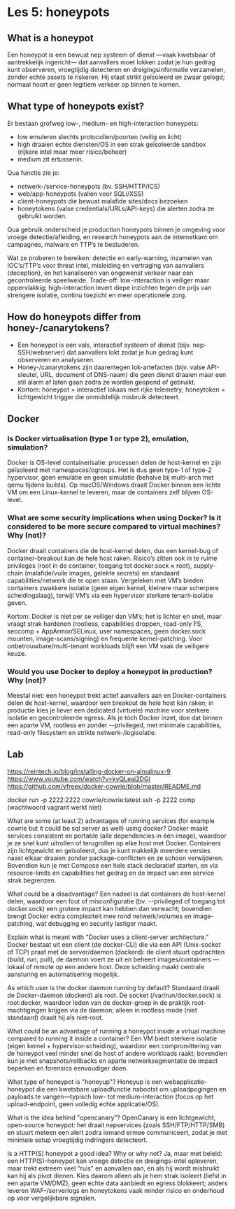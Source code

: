 # Les 5: honeypots

## What is a honeypot

Een honeypot is een bewust nep systeem of dienst —vaak kwetsbaar of aantrekkelijk ingericht— dat aanvallers moet lokken zodat je hun gedrag kunt observeren, vroegtijdig detecteren en dreigingsinformatie verzamelen, zonder echte assets te riskeren. Hij staat strikt geïsoleerd en zwaar gelogd; normaal hoort er geen legitiem verkeer op binnen te komen.

## What type of honeypots exist?

Er bestaan grofweg low-, medium- en high-interaction honeypots:

- low emuleren slechts protocollen/poorten (veilig en licht)
- high draaien echte diensten/OS in een strak geïsoleerde sandbox (rijkere intel maar meer risico/beheer)
- medium zit ertussenin.

Qua functie zie je:

- netwerk-/service-honeypots (bv. SSH/HTTP/ICS)
- web/app-honeypots (vallen voor SQLi/XSS)
- client-honeypots die bewust malafide sites/docs bezoeken
- honeytokens (valse credentials/URLs/API-keys) die alerten zodra ze gebruikt worden.

Qua gebruik onderscheid je production honeypots binnen je omgeving voor vroege detectie/afleiding, en research honeypots aan de internetkant om campagnes, malware en TTP’s te bestuderen.

Wat ze proberen te bereiken: detectie en early-warning, inzamelen van IOC’s/TTP’s voor threat intel, misleiding en vertraging van aanvallers (deception), en het kanaliseren van ongewenst verkeer naar een gecontroleerde speelweide.
Trade-off: low-interaction is veiliger maar oppervlakkig; high-interaction levert diepe inzichten tegen de prijs van strengere isolatie, continu toezicht en meer operationele zorg.

## How do honeypots differ from honey-/canarytokens?

- Een honeypot is een vals, interactief systeem of dienst (bijv. nep-SSH/webserver) dat aanvallers lokt zodat je hun gedrag kunt observeren en analyseren.
- Honey-/canarytokens zijn daarentegen lok-artefacten (bijv. valse API-sleutel, URL, document of DNS-naam) die geen dienst draaien maar een stil alarm af laten gaan zodra ze worden geopend of gebruikt.
- Kortom: honeypot = interactief lokaas met rijke telemetry; honeytoken = lichtgewicht trigger die onmiddellijk misbruik detecteert.

## Docker

### Is Docker virtualisation (type 1 or type 2), emulation, simulation?

Docker is OS-level containerisatie: processen delen de host-kernel en zijn geïsoleerd met namespaces/cgroups.
Het is dus geen type-1 of type-2 hypervisor, geen emulatie en geen simulatie (behalve bij multi-arch met qemu tijdens builds). Op macOS/Windows draait Docker binnen een lichte VM om een Linux-kernel te leveren, maar de containers zelf blijven OS-level.

### What are some security implications when using Docker? Is it considered to be more secure compared to virtual machines? Why (not)?

Docker draait containers die de host-kernel delen, dus een kernel-bug of container-breakout kan de hele host raken. Risico’s zitten ook in te ruime privileges (root in de container, toegang tot docker.sock ≈ root), supply-chain (malafide/vuile images, gelekte secrets) en standaard capabilities/netwerk die te open staan.
Vergeleken met VM’s bieden containers zwakkere isolatie (geen eigen kernel, kleinere maar scherpere scheidingslaag), terwijl VM’s via een hypervisor sterkere tenant-isolatie geven.

Kortom: Docker is niet per se veiliger dan VM’s; het is lichter en snel, maar vraagt strak hardenen (rootless, capabilities droppen, read-only FS, seccomp + AppArmor/SELinux, user namespaces, geen docker.sock mounten, image-scans/signing) en frequente kernel-patching. Voor onbetrouwbare/multi-tenant workloads blijft een VM vaak de veiligere keuze.

### Would you use Docker to deploy a honeypot in production? Why (not)?

Meestal niet: een honeypot trekt actief aanvallers aan en Docker-containers delen de host-kernel, waardoor een breakout de hele host kan raken; in productie kies je liever een dedicated (virtuele) machine voor sterkere isolatie en gecontroleerde egress. Als je tóch Docker inzet, doe dat binnen een aparte VM, rootless en zonder --privileged, met minimale capabilities, read-only filesystem en strikte netwerk-/logisolatie.

## Lab

https://reintech.io/blog/installing-docker-on-almalinux-9
https://www.youtube.com/watch?v=kvQLeaj2DGI
https://github.com/vfreex/docker-cowrie/blob/master/README.md

docker run -p 2222:2222 cowrie/cowrie:latest
ssh -p 2222 comp (wachtwoord vagrant werkt niet)

What are some (at least 2) advantages of running services (for example cowrie but it could be sql server as well) using docker?
Docker maakt services consistent en portable (alle dependencies in één image), waardoor je ze snel kunt uitrollen of terugrollen op elke host met Docker. Containers zijn lichtgewicht en geïsoleerd, dus je kunt makkelijk meerdere versies naast elkaar draaien zonder package-conflicten en ze schoon verwijderen. Bovendien kun je met Compose een hele stack declaratief starten, en via resource-limits en capabilities het gedrag en de impact van een service strak begrenzen.

What could be a disadvantage?
Een nadeel is dat containers de host-kernel delen, waardoor een fout of misconfiguratie (bv. --privileged of toegang tot docker.sock) een grotere impact kan hebben dan verwacht; bovendien brengt Docker extra complexiteit mee rond netwerk/volumes en image-patching, wat debugging en security lastiger maakt.

Explain what is meant with "Docker uses a client-server architecture."
Docker bestaat uit een client (de docker-CLI) die via een API (Unix-socket of TCP) praat met de server/daemon (dockerd): de client stuurt opdrachten (build, run, pull), de daemon voert ze uit en beheert images/containers — lokaal of remote op een andere host. Deze scheiding maakt centrale aansturing en automatisering mogelijk.

As which user is the docker daemon running by default?
Standaard draait de Docker-daemon (dockerd) als root. De socket (/var/run/docker.sock) is root:docker, waardoor leden van de docker-groep in de praktijk root-machtigingen krijgen via de daemon; alleen in rootless mode (niet standaard) draait hij als niet-root.

What could be an advantage of running a honeypot inside a virtual machine compared to running it inside a container?
Een VM biedt sterkere isolatie (eigen kernel + hypervisor-scheiding), waardoor een compromittering van de honeypot veel minder snel de host of andere workloads raakt; bovendien kun je met snapshots/rollbacks en aparte netwerksegmentatie de impact beperken en forensics eenvoudiger doen.

What type of honeypot is "honeyup"?
Honeyup is een webapplicatie-honeypot die een kwetsbare uploadfunctie nabootst om uploadpogingen en payloads te vangen—typisch low- tot medium-interaction (focus op het upload-endpoint, geen volledig echte applicatie/OS).

What is the idea behind "opencanary"?
OpenCanary is een lichtgewicht, open-source honeypot: het draait nepservices (zoals SSH/FTP/HTTP/SMB) en stuurt meteen een alert zodra iemand ermee communiceert, zodat je met minimale setup vroegtijdig indringers detecteert.

Is a HTTP(S) honeypot a good idea? Why or why not?
Ja, maar met beleid: een HTTP(S)-honeypot kan vroege detectie en dreigings-intel opleveren, maar trekt extreem veel “ruis” en aanvallen aan, en als hij wordt misbruikt kan hij als pivot dienen. Kies daarom alleen als je hem strak isoleert (liefst in een aparte VM/DMZ), geen echte data aanbiedt en egress blokkeert; anders leveren WAF-/serverlogs en honeytokens vaak minder risico en onderhoud op voor vergelijkbare signalen.
